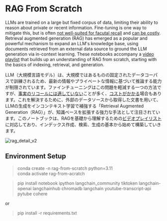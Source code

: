 # RAG From Scratch

LLMs are trained on a large but fixed corpus of data, limiting their ability to reason about private or recent information. Fine-tuning is one way to mitigate this, but is often [not well-suited for facutal recall](https://www.anyscale.com/blog/fine-tuning-is-for-form-not-facts) and [can be costly](https://www.glean.com/blog/how-to-build-an-ai-assistant-for-the-enterprise).
Retrieval augmented generation (RAG) has emerged as a popular and powerful mechanism to expand an LLM's knowledge base, using documents retrieved from an external data source to ground the LLM generation via in-context learning. 
These notebooks accompany a [video playlist](https://youtube.com/playlist?list=PLfaIDFEXuae2LXbO1_PKyVJiQ23ZztA0x&feature=shared) that builds up an understanding of RAG from scratch, starting with the basics of indexing, retrieval, and generation. 

LLM（大規模言語モデル）は、大規模ではあるものの固定されたデータコーパスで訓練されるため、最新の情報やプライベートな情報に基づいて推論する能力が制限されています。ファインチューニングはこの問題を軽減する一つの方法ですが、[事実のリコールには適していない](https://www.anyscale.com/blog/fine-tuning-is-for-form-not-facts)ことが多く、[コストがかかる](https://www.glean.com/blog/how-to-build-an-ai-assistant-for-the-enterprise)場合もあります。これを解決するために、外部のデータソースから取得した文書を用いて、LLMの生成をインコンテキスト学習で補強する「Retrieval Augmented Generation（RAG）」が、知識ベースを拡張する強力な手法として注目されています。このノートブックは、RAGを基礎から理解するための[ビデオプレイリスト](https://youtube.com/playlist?list=PLfaIDFEXuae2LXbO1_PKyVJiQ23ZztA0x&feature=shared)に対応しており、インデックス作成、検索、生成の基本から始めて構築していきます。

![rag_detail_v2](https://github.com/langchain-ai/rag-from-scratch/assets/122662504/54a2d76c-b07e-49e7-b4ce-fc45667360a1)

## Environment Setup

> conda create -n rag-from-scratch python=3.11  
> conda activate rag-from-acratch  

> pip install notebook ipython langchain_community tiktoken langchain-openai langchainhub chromadb langchain youtube-transcript-api pytube cohere  

or 

> pip install -r requirements.txt  


